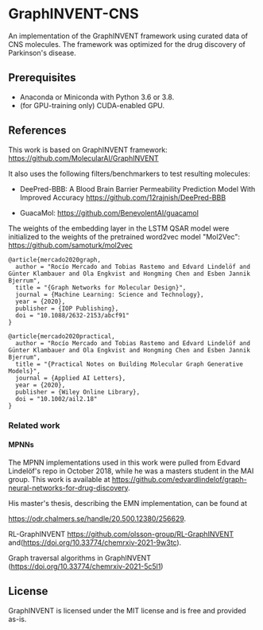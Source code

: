 # GraphINVENT-CNS
An implementation of the GraphINVENT framework using curated data of CNS molecules. The framework was optimized for the drug discovery of Parkinson's disease. 

## Prerequisites
* Anaconda or Miniconda with Python 3.6 or 3.8.
* (for GPU-training only) CUDA-enabled GPU.

## References
This work is based on GraphINVENT framework:
https://github.com/MolecularAI/GraphINVENT

It also uses the following filters/benchmarkers to test resulting molecules:
* DeePred-BBB: A Blood Brain Barrier Permeability Prediction Model With Improved Accuracy
https://github.com/12rajnish/DeePred-BBB

* GuacaMol:
https://github.com/BenevolentAI/guacamol

The weights of the embedding layer in the LSTM QSAR model were initialized to the weights of the pretrained word2vec model "Mol2Vec":
https://github.com/samoturk/mol2vec
```
@article{mercado2020graph,
  author = "Rocío Mercado and Tobias Rastemo and Edvard Lindelöf and Günter Klambauer and Ola Engkvist and Hongming Chen and Esben Jannik Bjerrum",
  title = "{Graph Networks for Molecular Design}",
  journal = {Machine Learning: Science and Technology},
  year = {2020},
  publisher = {IOP Publishing},
  doi = "10.1088/2632-2153/abcf91"
}

@article{mercado2020practical,
  author = "Rocío Mercado and Tobias Rastemo and Edvard Lindelöf and Günter Klambauer and Ola Engkvist and Hongming Chen and Esben Jannik Bjerrum",
  title = "{Practical Notes on Building Molecular Graph Generative Models}",
  journal = {Applied AI Letters},
  year = {2020},
  publisher = {Wiley Online Library},
  doi = "10.1002/ail2.18"
}
```

### Related work
#### MPNNs
The MPNN implementations used in this work were pulled from Edvard Lindelöf's repo in October 2018, while he was a masters student in the MAI group. This work is available at
https://github.com/edvardlindelof/graph-neural-networks-for-drug-discovery.

His master's thesis, describing the EMN implementation, can be found at

https://odr.chalmers.se/handle/20.500.12380/256629.

RL-GraphINVENT
https://github.com/olsson-group/RL-GraphINVENT and(https://doi.org/10.33774/chemrxiv-2021-9w3tc).

Graph traversal algorithms in GraphINVENT
(https://doi.org/10.33774/chemrxiv-2021-5c5l1)

## License
GraphINVENT is licensed under the MIT license and is free and provided as-is.
